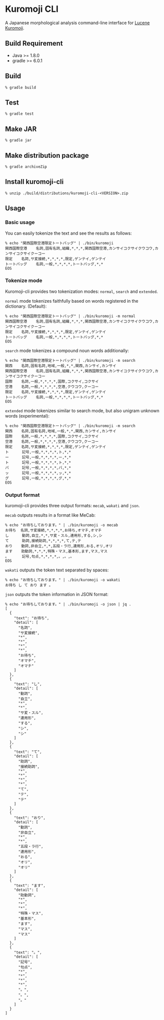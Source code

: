 # Kuromoji CLI

A Japanese morphological analysis command-line interface for [Lucene Kuromoji](https://github.com/apache/lucene-solr/tree/master/lucene/analysis/kuromoji).


## Build Requirement

- Java >= 1.8.0
- gradle >= 6.0.1

## Build

```
% gradle build
```

## Test

```
% gradle test
```

## Make JAR

```
% gradle jar
```

## Make distribution package

```$xslt
% gradle archiveZip
```

## Install kuromoji-cli

```
% unzip ./build/distributions/kuromoji-cli-<VERSION>.zip
```


## Usage

### Basic usage

You can easily tokenize the text and see the results as follows:

```
% echo "関西国際空港限定トートバッグ" | ./bin/kuromoji
関西国際空港    名詞,固有名詞,組織,*,*,*,関西国際空港,カンサイコクサイクウコウ,カンサイコクサイクーコー
限定    名詞,サ変接続,*,*,*,*,限定,ゲンテイ,ゲンテイ
トートバッグ    名詞,一般,*,*,*,*,トートバッグ,*,*
EOS
```

### Tokenize mode

Kuromoji-cli provides two tokenization modes: `normal`, `search` and `extended`.

`normal` mode tokenizes faithfully based on words registered in the dictionary. (Default):

```
% echo "関西国際空港限定トートバッグ" | ./bin/kuromoji -m normal
関西国際空港    名詞,固有名詞,組織,*,*,*,関西国際空港,カンサイコクサイクウコウ,カンサイコクサイクーコー
限定    名詞,サ変接続,*,*,*,*,限定,ゲンテイ,ゲンテイ
トートバッグ    名詞,一般,*,*,*,*,トートバッグ,*,*
EOS
```

`search` mode tokenizes a compound noun words additionally:

```
% echo "関西国際空港限定トートバッグ" | ./bin/kuromoji -m search
関西    名詞,固有名詞,地域,一般,*,*,関西,カンサイ,カンサイ
関西国際空港    名詞,固有名詞,組織,*,*,*,関西国際空港,カンサイコクサイクウコウ,カンサイコクサイクーコー
国際    名詞,一般,*,*,*,*,国際,コクサイ,コクサイ
空港    名詞,一般,*,*,*,*,空港,クウコウ,クーコー
限定    名詞,サ変接続,*,*,*,*,限定,ゲンテイ,ゲンテイ
トートバッグ    名詞,一般,*,*,*,*,トートバッグ,*,*
EOS
```

`extended` mode tokenizes similar to search mode, but also unigram unknown words (experimental):

```
% echo "関西国際空港限定トートバッグ" | ./bin/kuromoji -m search
関西    名詞,固有名詞,地域,一般,*,*,関西,カンサイ,カンサイ
国際    名詞,一般,*,*,*,*,国際,コクサイ,コクサイ
空港    名詞,一般,*,*,*,*,空港,クウコウ,クーコー
限定    名詞,サ変接続,*,*,*,*,限定,ゲンテイ,ゲンテイ
ト      記号,一般,*,*,*,*,ト,*,*
ー      記号,一般,*,*,*,*,ー,*,*
ト      記号,一般,*,*,*,*,ト,*,*
バ      記号,一般,*,*,*,*,バ,*,*
ッ      記号,一般,*,*,*,*,ッ,*,*
グ      記号,一般,*,*,*,*,グ,*,*
EOS
```


### Output format

kuromoji-cli provides three output formats: `mecab`, `wakati` and `json`.

`mecab` outputs results in a format like MeCab:

```
% echo "お待ちしております。" | ./bin/kuromoji -o mecab
お待ち  名詞,サ変接続,*,*,*,*,お待ち,オマチ,オマチ
し      動詞,自立,*,*,サ変・スル,連用形,する,シ,シ
て      助詞,接続助詞,*,*,*,*,て,テ,テ
おり    動詞,非自立,*,*,五段・ラ行,連用形,おる,オリ,オリ
ます    助動詞,*,*,*,特殊・マス,基本形,ます,マス,マス
。      記号,句点,*,*,*,*,。,。,。
EOS
```

`wakati` outputs the token text separated by spaces:

```
% echo "お待ちしております。" | ./bin/kuromoji -o wakati
お待ち し て おり ます 。
```

`json` outputs the token information in JSON format:

```
% echo "お待ちしております。" | ./bin/kuromoji -o json | jq .
[
  {
    "text": "お待ち",
    "detail": [
      "名詞",
      "サ変接続",
      "*",
      "*",
      "*",
      "*",
      "お待ち",
      "オマチ",
      "オマチ"
    ]
  },
  {
    "text": "し",
    "detail": [
      "動詞",
      "自立",
      "*",
      "*",
      "サ変・スル",
      "連用形",
      "する",
      "シ",
      "シ"
    ]
  },
  {
    "text": "て",
    "detail": [
      "助詞",
      "接続助詞",
      "*",
      "*",
      "*",
      "*",
      "て",
      "テ",
      "テ"
    ]
  },
  {
    "text": "おり",
    "detail": [
      "動詞",
      "非自立",
      "*",
      "*",
      "五段・ラ行",
      "連用形",
      "おる",
      "オリ",
      "オリ"
    ]
  },
  {
    "text": "ます",
    "detail": [
      "助動詞",
      "*",
      "*",
      "*",
      "特殊・マス",
      "基本形",
      "ます",
      "マス",
      "マス"
    ]
  },
  {
    "text": "。",
    "detail": [
      "記号",
      "句点",
      "*",
      "*",
      "*",
      "*",
      "。",
      "。",
      "。"
    ]
  }
]
```
